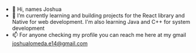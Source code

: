 - 👋 Hi, names Joshua
- 🌱 I’m currently learning and building projects for the React library and Native for web development. <span>I'm also learning Java and C++ for system development </span>
- 📫 For anyone checking my profile you can reach me here at my gmail joshualomeda.e14@gmail.com

<!---
Lomeda-Joshua/Lomeda-Joshua is a ✨ special ✨ repository because its `README.md` (this file) appears on your GitHub profile.
You can click the Preview link to take a look at your changes.
--->
